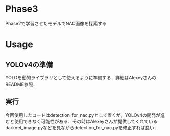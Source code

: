 # Phase3
Phase2で学習させたモデルでNAC画像を探索する

# Usage
## YOLOv4の準備
YOLOを動的ライブラリとして使えるように準備する．詳細はAlexeyさんのREADME参照．


## 実行
今回使用したコードはdetection_for_nac.pyとして置くが，YOLOv4の開発が進むと使用できなく可能性がある．その時はAlexeyさんが提供してくれているdarknet_image.pyなどを見ながらdetection_for_nac.pyを修正すれば良い．

